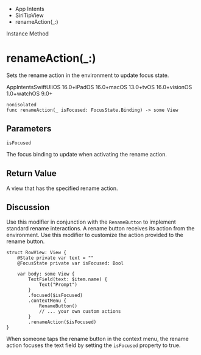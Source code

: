 

- App Intents
- SiriTipView
-  renameAction(\_:) 

Instance Method

# renameAction(\_:)

Sets the rename action in the environment to update focus state.

AppIntentsSwiftUIiOS 16.0+iPadOS 16.0+macOS 13.0+tvOS 16.0+visionOS 1.0+watchOS 9.0+

``` source
nonisolated
func renameAction(_ isFocused: FocusState.Binding) -> some View
```

## Parameters 

`isFocused`  

The focus binding to update when activating the rename action.

## Return Value

A view that has the specified rename action.

## Discussion

Use this modifier in conjunction with the `RenameButton` to implement standard rename interactions. A rename button receives its action from the environment. Use this modifier to customize the action provided to the rename button.

```
struct RowView: View {
    @State private var text = ""
    @FocusState private var isFocused: Bool

    var body: some View {
        TextField(text: $item.name) {
            Text("Prompt")
        }
        .focused($isFocused)
        .contextMenu {
            RenameButton()
            // ... your own custom actions
        }
        .renameAction($isFocused)
}
```

When someone taps the rename button in the context menu, the rename action focuses the text field by setting the `isFocused` property to true.

